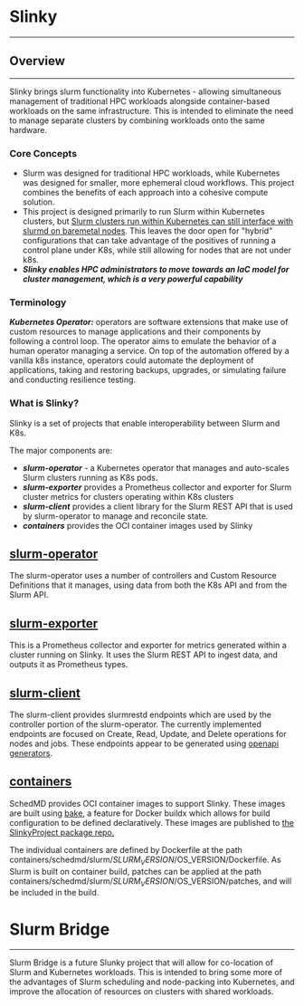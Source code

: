 # Slinky
---------

## Overview
-----
Slinky brings slurm functionality into Kubernetes - allowing simultaneous management of traditional HPC workloads alongside container-based workloads on the same infrastructure. This is intended to eliminate the need to manage separate clusters by combining workloads onto the same hardware. 

### Core Concepts
- Slurm was designed for traditional HPC workloads, while Kubernetes was designed for smaller, more ephemeral cloud workflows. This project combines the benefits of each approach into a cohesive compute solution. 
- This project is designed primarily to run Slurm within Kubernetes clusters, but [Slurm clusters run within Kubernetes can still interface with slurmd on baremetal nodes](https://github.com/SlinkyProject/slurm-operator/blob/main/docs/architecture.md#hybrid). This leaves the door open for "hybrid" configurations that can take advantage of the positives of running a control plane under K8s, while still allowing for nodes that are not under k8s. 
- ***Slinky enables HPC administrators to move towards an IaC model for cluster management, which is a very powerful capability***

### Terminology
***Kubernetes Operator:*** operators are software extensions that make use of custom resources to manage applications and their components by following a control loop. The operator aims to emulate the behavior of a human operator managing a service. On top of the automation offered by a vanilla k8s instance, operators could automate the deployment of applications, taking and restoring backups, upgrades, or simulating failure and conducting resilience testing.

### What is Slinky?
Slinky is a set of projects that enable interoperability between Slurm and K8s. 

The major components are:
- ***slurm-operator*** - a Kubernetes operator that manages and auto-scales Slurm clusters running as K8s pods. 
- ***slurm-exporter***  provides a Prometheus collector and exporter for Slurm cluster metrics for clusters operating within K8s clusters
- ***slurm-client***  provides a client library for the Slurm REST API that is used by slurm-operator to manage and reconcile state. 
- ***containers*** provides the OCI container images used by Slinky

## [slurm-operator](https://github.com/SlinkyProject/slurm-operator/)
The slurm-operator uses a number of controllers and Custom Resource Definitions that it manages, using data from both the K8s API and from the Slurm API. 


## [slurm-exporter](https://github.com/SlinkyProject/slurm-exporter)
This is a Prometheus collector and exporter for metrics generated within a cluster running on Slinky. It uses the Slurm REST API to ingest data, and outputs it as Prometheus types. 

## [slurm-client](https://github.com/SlinkyProject/slurm-client)
The slurm-client provides slurmrestd endpoints which are used by the controller portion of the slurm-operator. The currently implemented endpoints are focused on Create, Read, Update, and Delete operations for nodes and jobs. These endpoints appear to be generated using [openapi generators](https://openapi-generator.tech/). 

## [containers](https://github.com/SlinkyProject/containers)
SchedMD provides OCI container images to support Slinky. These images are built using [bake](https://docs.docker.com/build/bake/), a feature for Docker buildx which allows for build configuration to be defined declaratively. These images are published to [the SlinkyProject package repo.](https://github.com/orgs/SlinkyProject/packages)

The individual containers are defined by Dockerfile at the path containers/schedmd/slurm/$SLURM_VERSION/$OS_VERSION/Dockerfile. As Slurm is built on container build, patches can be applied at the path containers/schedmd/slurm/$SLURM_VERSION/$OS_VERSION/patches, and will be included in the build. 

# Slurm Bridge
----
Slurm Bridge is a future Slunky project that will allow for co-location of Slurm and Kubernetes workloads. This is intended to bring some more of the advantages of Slurm scheduling and node-packing into Kubernetes, and improve the allocation of resources on clusters with shared workloads. 
